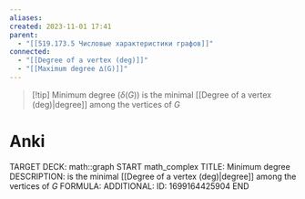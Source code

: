 ```yaml
---
aliases: 
created: 2023-11-01 17:41
parent:
  - "[[519.173.5 Числовые характеристики графов]]"
connected:
  - "[[Degree of a vertex (deg)]]"
  - "[[Maximum degree ∆(G)]]"
---
```

> [!tip] Minimum degree ($δ(G)$)
is the minimal [[Degree of a vertex (deg)|degree]] among the vertices of $G$

# Anki
TARGET DECK: math::graph
START
math_complex
TITLE: Minimum degree
DESCRIPTION: is the minimal [[Degree of a vertex (deg)|degree]] among the vertices of $G$
FORMULA: 
ADDITIONAL:
ID: 1699164425904
END













